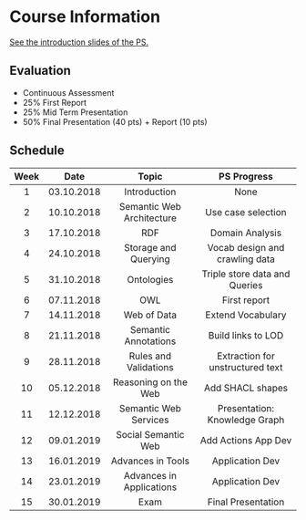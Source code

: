 # Course Information

[See the introduction slides of the PS.](https://docs.google.com/presentation/d/1FAFAI9uw5LK5tXlNNs9Ee4RyVRbJvpEICLatNxgeVkQ/edit#slide=id.p3)

## Evaluation

- Continuous Assessment
- 25% First Report
- 25% Mid Term Presentation
- 50% Final Presentation (40 pts) + Report (10 pts)

## Schedule

|Week|Date      |Topic                    |PS Progress                     |
|:--:|:--------:|:-----------------------:|:------------------------------:|
|   1|03.10.2018|Introduction             |None                            |
|   2|10.10.2018|Semantic Web Architecture|Use case selection              |
|   3|17.10.2018|RDF                      |Domain Analysis                 |
|   4|24.10.2018|Storage and Querying     |Vocab design and crawling data  |
|   5|31.10.2018|Ontologies               |Triple store data and Queries   |
|   6|07.11.2018|OWL                      |First report                    |
|   7|14.11.2018|Web of Data              |Extend Vocabulary               |
|   8|21.11.2018|Semantic Annotations     |Build links to LOD              |
|   9|28.11.2018|Rules and Validations    |Extraction for unstructured text|
|  10|05.12.2018|Reasoning on the Web     |Add SHACL shapes                |
|  11|12.12.2018|Semantic Web Services    |Presentation: Knowledge Graph   |
|  12|09.01.2019|Social Semantic Web      |Add Actions App Dev             |
|  13|16.01.2019|Advances in Tools        |Application Dev                 |
|  14|23.01.2019|Advances in Applications |Application Dev                 |
|  15|30.01.2019|Exam                     |Final Presentation              |

